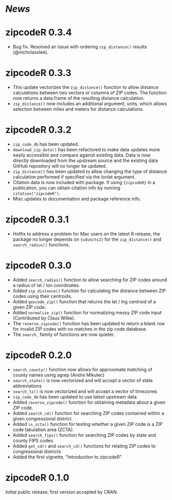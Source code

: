 # *News*

# zipcodeR 0.3.4
- Bug fix. Resolved an issue with ordering `zip_distance()` results (@nicholasxlee).

# zipcodeR 0.3.3
- This update vectorizes the `zip_distance()` function to allow distance calculations between two vectors or columns of ZIP codes. The function now returns a data.frame of the resulting distance calculation.
- `zip_distance()` now includes an additional argument, units, which allows selection between miles and meters for distance calculations.

# zipcodeR 0.3.2
- `zip_code_db` has been updated.
- `download_zip_data()` has been refactored to make data updates more easily accessible and compare against existing data. Data is now directly downloaded from the upstream source and the existing data GitHub repository will no longer be updated.
- `zip_distance()` has been updated to allow changing the type of distance calculation performed if specified via the lonlat argument.
- Citation data is now included with package. If using `{zipcodeR}` in a publication, you can obtain citation info by running `citation("zipcodeR")`.
- Misc updates to documentation and package reference info.

# zipcodeR 0.3.1
- Hotfix to address a problem for Mac users on the latest R release, the package no longer depends on `{udunits2}` for the `zip_distance()` and `search_radius()` functions.

# zipcodeR 0.3.0
- Added `search_radius()` function to allow searching for ZIP codes around a radius of lat / lon coordinates.
- Added `zip_distance()` function for calculating the distance between ZIP codes using their centroids.
- Added `geocode_zip()` function that returns the lat / lng centroid of a given ZIP code.
- Added `normalize_zip()` function for normalizing messy ZIP code input (Contributed by Claus Wilke).
- The `reverse_zipcode()` function has been updated to return a blank row for invalid ZIP codes with no matches in the zip code database.
- The `search_` family of functions are now quieter.

# zipcodeR 0.2.0
- `search_county()` function now allows for approximate matching of county names using agrep (Andre Mikulec)
- `search_state()` is now vectorized and will accept a vector of state abbreviations
- `search_tz()` is now vectorized and will accept a vector of timezones
- `zip_code_db` has been updated to use latest upstream data
- Added `reverse_zipcode()` function for obtaining metadata about a given ZIP code.
- Added `search_cd()` function for searching ZIP codes contained within a given congressional district.
- Added `is_zcta()` function for testing whether a given ZIP code is a ZIP code tabulation area (ZCTA).
- Added `search_fips()` function for searching ZIP codes by state and county FIPS codes.
- Added `get_cd()` and `search_cd()` functions for relating ZIP codes to congressional districts
- Added the first vignette, "Introduction to zipcodeR"

# zipcodeR 0.1.0
Initial public release, first version accepted by CRAN.
